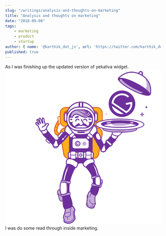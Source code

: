 ```yaml
---
slug: "/writings/analysis-and-thoughts-on-marketing"
title: "Analysis and thoughts on marketing"
date: "2018-09-08"
tags: 
    - marketing
    - product
    - startup
author: { name: '@karthik_dot_js', url: 'https://twitter.com/karthik_dot_js' }
published: true
---
```


As I was finishing up the updated version of yekaliva widget. 
![Hopper The Rabbit](../../images/gatsby-astronaut.png)
I was do some read through inside marketing.